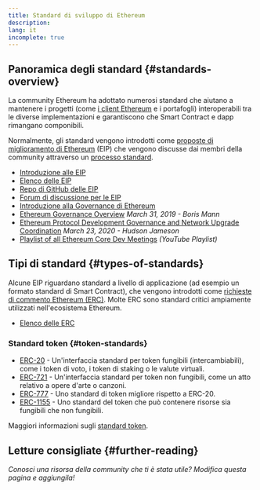 ```yaml
---
title: Standard di sviluppo di Ethereum
description:
lang: it
incomplete: true
---
```


## Panoramica degli standard {#standards-overview}

La community Ethereum ha adottato numerosi standard che aiutano a mantenere i progetti (come [ i client Ethereum](/developers/docs/nodes-and-clients/) e i portafogli) interoperabili tra le diverse implementazioni e garantiscono che Smart Contract e dapp rimangano componibili.

Normalmente, gli standard vengono introdotti come [proposte di miglioramento di Ethereum](/eips/) (EIP) che vengono discusse dai membri della community attraverso un [processo standard](https://eips.ethereum.org/EIPS/eip-1).

- [Introduzione alle EIP](/eips/)
- [Elenco delle EIP](https://eips.ethereum.org/)
- [Repo di GitHub delle EIP](https://github.com/ethereum/EIPs)
- [Forum di discussione per le EIP](https://ethereum-magicians.org/c/eips)
- [Introduzione alla Governance di Ethereum](/governance/)
- [Ethereum Governance Overview](https://web.archive.org/web/20201107234050/https://blog.bmannconsulting.com/ethereum-governance/) _March 31, 2019 - Boris Mann_
- [Ethereum Protocol Development Governance and Network Upgrade Coordination](https://hudsonjameson.com/2020-03-23-ethereum-protocol-development-governance-and-network-upgrade-coordination/) _March 23, 2020 - Hudson Jameson_
- [Playlist of all Ethereum Core Dev Meetings](https://www.youtube.com/playlist?list=PLaM7G4Llrb7zfMXCZVEXEABT8OSnd4-7w) _(YouTube Playlist)_

## Tipi di standard {#types-of-standards}

Alcune EIP riguardano standard a livello di applicazione (ad esempio un formato standard di Smart Contract), che vengono introdotti come [richieste di commento Ethereum (ERC)](https://eips.ethereum.org/erc). Molte ERC sono standard critici ampiamente utilizzati nell'ecosistema Ethereum.

- [Elenco delle ERC](https://eips.ethereum.org/erc)

### Standard token {#token-standards}

- [ERC-20](/developers/docs/standards/tokens/erc-20/) - Un'interfaccia standard per token fungibili (intercambiabili), come i token di voto, i token di staking o le valute virtuali.
- [ERC-721](/developers/docs/standards/tokens/erc-721/) - Un'interfaccia standard per token non fungibili, come un atto relativo a opere d'arte o canzoni.
- [ERC-777](/developers/docs/standards/tokens/erc-777/) - Uno standard di token migliore rispetto a ERC-20.
- [ERC-1155](/developers/docs/standards/tokens/erc-1155/) - Uno standard del token che può contenere risorse sia fungibili che non fungibili.

Maggiori informazioni sugli [standard token](/developers/docs/standards/tokens/).

## Letture consigliate {#further-reading}

_Conosci una risorsa della community che ti è stata utile? Modifica questa pagina e aggiungila!_
